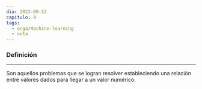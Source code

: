 ```yaml
---
dia: 2023-08-12
capitulo: 9
tags:
  - orga/Machine-learning
  - nota
---
```

### Definición
---
Son aquellos problemas que se logran resolver estableciendo una relación entre valores dados para llegar a un valor numérico.